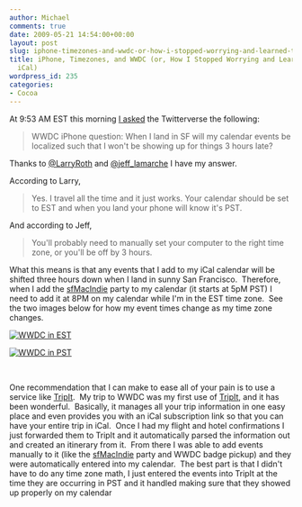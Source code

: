 ```yaml
---
author: Michael
comments: true
date: 2009-05-21 14:54:00+00:00
layout: post
slug: iphone-timezones-and-wwdc-or-how-i-stopped-worrying-and-learned-to-love-ical
title: iPhone, Timezones, and WWDC (or, How I Stopped Worrying and Learned to Love
  iCal)
wordpress_id: 235
categories:
- Cocoa
---
```


At 9:53 AM EST this morning [I asked](https://twitter.com/MrRooni/status/1871000441) the Twitterverse the following:


> WWDC iPhone question: When I land in SF will my calendar events be localized such that I won't be showing up for things 3 hours late?


Thanks to [@LarryRoth](http://www.twitter.com/LarryRoth) and [@jeff_lamarche](http://www.twitter.com/jeff_lamarche) I have my answer.

According to Larry,


> Yes. I travel all the time and it just works. Your calendar should be set to EST and when you land your phone will know it's PST.


And according to Jeff,


> You'll probably need to manually set your computer to the right time zone, or you'll be off by 3 hours.


What this means is that any events that I add to my iCal calendar will be shifted three hours down when I land in sunny San Francisco.  Therefore, when I add the [sfMacIndie](http://sfmacindie.com/) party to my calendar (it starts at 5pM PST) I need to add it at 8PM on my calendar while I'm in the EST time zone.  See the two images below for how my event times change as my time zone changes.

[![WWDC in EST](http://fruitstandsoftware.com/blog/wp-content/uploads/2009/05/wwdc-in-est.png)](http://fruitstandsoftware.com/blog/2009/05/iphone-timezones-and-wwdc-or-how-i-stopped-worrying-and-learned-to-love-ical/wwdc-in-est/)

[![WWDC in PST](http://fruitstandsoftware.com/blog/wp-content/uploads/2009/05/wwdc-in-pst.png)](http://fruitstandsoftware.com/blog/2009/05/iphone-timezones-and-wwdc-or-how-i-stopped-worrying-and-learned-to-love-ical/wwdc-in-pst/)

 

One recommendation that I can make to ease all of your pain is to use a service like [TripIt](http://www.tripit.com/).  My trip to WWDC was my first use of [TripIt](http://www.tripit.com/), and it has been wonderful.  Basically, it manages all your trip information in one easy place and even provides you with an iCal subscription link so that you can have your entire trip in iCal.  Once I had my flight and hotel confirmations I just forwarded them to TripIt and it automatically parsed the information out and created an itinerary from it.  From there I was able to add events manually to it (like the [sfMacIndie](http://sfmacindie.com/) party and WWDC badge pickup) and they were automatically entered into my calendar.  The best part is that I didn't have to do any time zone math, I just entered the events into TripIt at the time they are occurring in PST and it handled making sure that they showed up properly on my calendar
